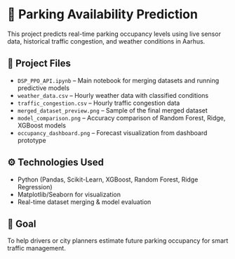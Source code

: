 # 🚗 Parking Availability Prediction

This project predicts real-time parking occupancy levels using live sensor data, historical traffic congestion, and weather conditions in Aarhus.

## 📂 Project Files

- `DSP_PPO_API.ipynb` – Main notebook for merging datasets and running predictive models
- `weather_data.csv` – Hourly weather data with classified conditions
- `traffic_congestion.csv` – Hourly traffic congestion data
- `merged_dataset_preview.png` – Sample of the final merged dataset
- `model_comparison.png` – Accuracy comparison of Random Forest, Ridge, XGBoost models
- `occupancy_dashboard.png` – Forecast visualization from dashboard prototype

## ⚙️ Technologies Used
- Python (Pandas, Scikit-Learn, XGBoost, Random Forest, Ridge Regression)
- Matplotlib/Seaborn for visualization
- Real-time dataset merging & model evaluation

## 🧠 Goal
To help drivers or city planners estimate future parking occupancy for smart traffic management.
